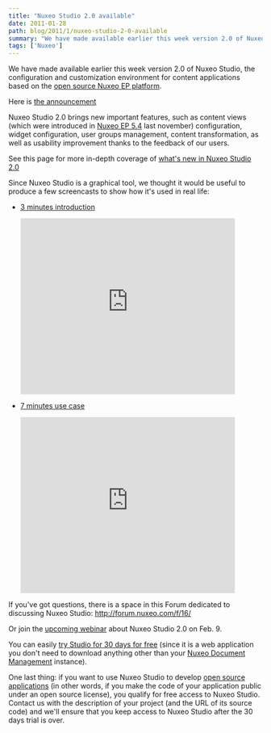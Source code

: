 ```yaml
---
title: "Nuxeo Studio 2.0 available"
date: 2011-01-28
path: blog/2011/1/nuxeo-studio-2-0-available
summary: "We have made available earlier this week version 2.0 of Nuxeo Studio, the configuration and customization environment for content applications based on the open source Nuxeo EP platform."
tags: ['Nuxeo']
---
```


We have made available earlier this week version 2.0 of Nuxeo Studio, the configuration and customization environment for content applications based on the <a href="http://www.nuxeo.com/en/products/enterprise-platform">open source Nuxeo EP platform</a>.

Here is <a href="http://www.nuxeo.com/en/about/news/nuxeo-studio-2.0-now-available">the announcement</a>

Nuxeo Studio 2.0 brings new important features, such as content views (which were introduced in <a href="http://www.nuxeo.com/en/about/news/nuxeo-upgrades-osgi-infrastructure">Nuxeo EP 5.4</a> last november) configuration, widget configuration, user groups management, content transformation, as well as usability improvement thanks to the feedback of our users.

<!-- more -->

See this page for more in-depth coverage of <a href="http://www.nuxeo.com/en/products/studio/whats-new-v2">what's new in Nuxeo Studio 2.0</a>

Since Nuxeo Studio is a graphical tool, we thought it would be useful to produce a few screencasts to show how it's used in real life:

<ul>

<li><p><a href="https://www.youtube.com/watch?v=CQ2tk-cfxGk">3 minutes introduction</a></p>

<p><iframe width="425" height="349" src="https://www.youtube.com/embed/cSgN4gTsxjk" frameborder="0" allowfullscreen></iframe></p></li>

<li><p><a href="https://www.youtube.com/watch?v=B_ebqAp_owk">7 minutes use case</a></p>

<p><iframe width="425" height="349" src="https://www.youtube.com/embed/B_ebqAp_owk" frameborder="0" allowfullscreen></iframe></p></li>

</ul>

If you've got questions, there is a space in this Forum dedicated to discussing Nuxeo Studio: <a href="http://forum.nuxeo.com/f/16/">http://forum.nuxeo.com/f/16/</a>

Or join the <a href="http://www.nuxeo.com/en/about/events/event-nuxeo-studio-2">upcoming webinar</a> about Nuxeo Studio 2.0 on Feb. 9.

You can easily <a href="https://connect.nuxeo.com/nuxeo/site/connect/trial/form">try Studio for 30 days for free</a> (since it is a web application you don't need to download anything other than your <a href="http://www.nuxeo.com/en/products/document-management">Nuxeo Document Management</a> instance).

One last thing: if you want to use Nuxeo Studio to develop <a href="http://www.nuxeo.com/en/products/make-it-your-own">open source applications</a> (in other words, if you make the code of your application public under an open source license), you qualify for free access to Nuxeo Studio. Contact us with the description of your project (and the URL of its source code) and we'll ensure that you keep access to Nuxeo Studio after the 30 days trial is over.

